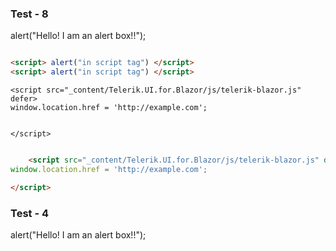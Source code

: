 ### Test - 8


alert("Hello! I am an alert box!!");

```html

<script> alert("in script tag") </script>
<script> alert("in script tag") </script>

```

<script> alert("in script tag") </script>
<script> alert("in script tag") </script>

    <script src="_content/Telerik.UI.for.Blazor/js/telerik-blazor.js" defer> 
    window.location.href = 'http://example.com';

    
    </script>
    
```html

    <script src="_content/Telerik.UI.for.Blazor/js/telerik-blazor.js" defer> 
window.location.href = 'http://example.com';

</script>

```
<script> alert("in script tag") </script>
### Test - 4

alert("Hello! I am an alert box!!");

<script> alert("in script tag")</script>
